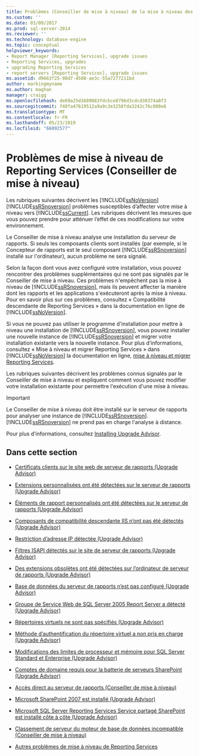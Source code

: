 ```yaml
---
title: Problèmes (Conseiller de mise à niveau) de la mise à niveau des Services de création de rapports | Microsoft Docs
ms.custom: ''
ms.date: 03/09/2017
ms.prod: sql-server-2014
ms.reviewer: ''
ms.technology: database-engine
ms.topic: conceptual
helpviewer_keywords:
- Report Manager [Reporting Services], upgrade issues
- Reporting Services, upgrades
- upgrading Reporting Services
- report servers [Reporting Services], upgrade issues
ms.assetid: d9663f25-98d7-4508-ae3c-55a7277211bd
author: markingmyname
ms.author: maghan
manager: craigg
ms.openlocfilehash: de69a25d1689883fdcbce8796d3cdcd30374a8f3
ms.sourcegitcommit: f40fa47619512a9a9c3e3258fda3242c76c008e6
ms.translationtype: MT
ms.contentlocale: fr-FR
ms.lasthandoff: 05/23/2019
ms.locfileid: "66092577"
---
```

# <a name="reporting-services-upgrade-issues-upgrade-advisor"></a>Problèmes de mise à niveau de Reporting Services (Conseiller de mise à niveau)
  Les rubriques suivantes décrivent les [!INCLUDE[ssNoVersion](../../includes/ssnoversion-md.md)] [!INCLUDE[ssRSnoversion](../../includes/ssrsnoversion-md.md)] problèmes susceptibles d’affecter votre mise à niveau vers [!INCLUDE[ssCurrent](../../includes/sscurrent-md.md)]. Les rubriques décrivent les mesures que vous pouvez prendre pour atténuer l’effet de ces modifications sur votre environnement.  
  
 Le Conseiller de mise à niveau analyse une installation du serveur de rapports. Si seuls les composants clients sont installés (par exemple, si le Concepteur de rapports est le seul composant [!INCLUDE[ssRSnoversion](../../includes/ssrsnoversion-md.md)] installé sur l'ordinateur), aucun problème ne sera signalé.  
  
 Selon la façon dont vous avez configuré votre installation, vous pouvez rencontrer des problèmes supplémentaires qui ne sont pas signalés par le Conseiller de mise à niveau. Ces problèmes n'empêchent pas la mise à niveau de [!INCLUDE[ssRSnoversion](../../includes/ssrsnoversion-md.md)], mais ils peuvent affecter la manière dont les rapports et les applications s'exécuteront après la mise à niveau. Pour en savoir plus sur ces problèmes, consultez « Compatibilité descendante de Reporting Services » dans la documentation en ligne de [!INCLUDE[ssNoVersion](../../includes/ssnoversion-md.md)].  
  
 Si vous ne pouvez pas utiliser le programme d'installation pour mettre à niveau une installation de [!INCLUDE[ssRSnoversion](../../includes/ssrsnoversion-md.md)], vous pouvez installer une nouvelle instance de [!INCLUDE[ssRSnoversion](../../includes/ssrsnoversion-md.md)] et migrer votre installation existante vers la nouvelle instance. Pour plus d’informations, consultez « Mise à niveau et migrer Reporting Services » dans [!INCLUDE[ssNoVersion](../../includes/ssnoversion-md.md)] la documentation en ligne, [mise à niveau et migrer Reporting Services](../../reporting-services/install-windows/upgrade-and-migrate-reporting-services.md).  
  
 Les rubriques suivantes décrivent les problèmes connus signalés par le Conseiller de mise à niveau et expliquent comment vous pouvez modifier votre installation existante pour permettre l'exécution d'une mise à niveau.  
  
> [!IMPORTANT]  
>  Le Conseiller de mise à niveau doit être installé sur le serveur de rapports pour analyser une instance de [!INCLUDE[ssRSnoversion](../../includes/ssrsnoversion-md.md)]. [!INCLUDE[ssRSnoversion](../../includes/ssrsnoversion-md.md)] ne prend pas en charge l'analyse à distance.  
>   
>  Pour plus d’informations, consultez [Installing Upgrade Advisor](../../../2014/sql-server/install/installing-upgrade-advisor.md).  
  
## <a name="in-this-section"></a>Dans cette section  
  
-   [Certificats clients sur le site web de serveur de rapports &#40;Upgrade Advisor&#41;](../../../2014/sql-server/install/client-certificates-on-the-report-server-web-site-upgrade-advisor.md)  
  
-   [Extensions personnalisées ont été détectées sur le serveur de rapports &#40;Upgrade Advisor&#41;](../../../2014/sql-server/install/custom-extensions-were-detected-on-the-report-server-upgrade-advisor.md)  
  
-   [Éléments de rapport personnalisés ont été détectées sur le serveur de rapports &#40;Upgrade Advisor&#41;](../../../2014/sql-server/install/custom-report-items-were-detected-on-the-report-server-upgrade-advisor.md)  
  
-   [Composants de compatibilité descendante IIS n’ont pas été détectés &#40;Upgrade Advisor&#41;](../../../2014/sql-server/install/iis-backward-compatibility-components-were-not-detected-upgrade-advisor.md)  
  
-   [Restriction d’adresse IP détectée &#40;Upgrade Advisor&#41;](../../../2014/sql-server/install/ip-address-restriction-detected-upgrade-advisor.md)  
  
-   [Filtres ISAPI détectés sur le site de serveur de rapports &#40;Upgrade Advisor&#41;](../../../2014/sql-server/install/isapi-filters-detected-on-the-report-server-site-upgrade-advisor.md)  
  
-   [Des extensions obsolètes ont été détectées sur l’ordinateur de serveur de rapports &#40;Upgrade Advisor&#41;](../../../2014/sql-server/install/obsolete-extensions-were-detected-on-the-report-server-computer-upgrade-advisor.md)  
  
-   [Base de données du serveur de rapports n’est pas configuré &#40;Upgrade Advisor&#41;](../../../2014/sql-server/install/report-server-database-is-not-configured-upgrade-advisor.md)  
  
-   [Groupe de Service Web de SQL Server 2005 Report Server a détecté &#40;Upgrade Advisor&#41;](../../../2014/sql-server/install/sql-server-2005-report-server-web-service-group-detected-upgrade-advisor.md)  
  
-   [Répertoires virtuels ne sont pas spécifiés &#40;Upgrade Advisor&#41;](../../../2014/sql-server/install/virtual-directories-are-unspecified-upgrade-advisor.md)  
  
-   [Méthode d’authentification du répertoire virtuel a non pris en charge &#40;Upgrade Advisor&#41;](../../../2014/sql-server/install/virtual-directory-has-unsupported-authentication-method-upgrade-advisor.md)  
  
-   [Modifications des limites de processeur et mémoire pour SQL Server Standard et Enterprise &#40;Upgrade Advisor&#41;](../../../2014/sql-server/install/cpu-memory-limits-changes-sql-server-standard-enterprise-upgrade-advisor.md)  
  
-   [Comptes de domaine requis pour la batterie de serveurs SharePoint &#40;Upgrade Advisor&#41;](../../../2014/sql-server/install/domain-accounts-required-for-sharepoint-farm-upgrade-advisor.md)  
  
-   [Accès direct au serveur de rapports &#40;Conseiller de mise à niveau&#41;](../../../2014/sql-server/install/direct-browsing-to-report-server-upgrade-advisor.md)  
  
-   [Microsoft SharePoint 2007 est installé &#40;Upgrade Advisor&#41;](../../../2014/sql-server/install/microsoft-sharepoint-2007-is-installed-upgrade-advisor.md)  
  
-   [Microsoft SQL Server Reporting Services Service partagé SharePoint est installé côte à côte &#40;Upgrade Advisor&#41;](../../../2014/sql-server/install/sql-server-reporting-services-sharepoint-shared-service-side-by-side-upgrade-advisor.md)  
  
-   [Classement de serveur du moteur de base de données incompatible &#40;Conseiller de mise à niveau&#41;](../../../2014/sql-server/install/incompatible-database-engine-server-collation-upgrade-advisor.md)  
  
-   [Autres problèmes de mise à niveau de Reporting Services](../../../2014/sql-server/install/other-reporting-services-upgrade-issues.md)  
  
  
